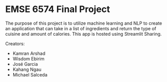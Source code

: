 # EMSE 6574 Final Project

The purpose of this project is to utilize machine learning and NLP to create an application that can take in a list of ingredients and return the type of cuisine and amount of calories. This app is hosted using Streamlit Sharing.

Creators:
* Kamran Arshad
* Wisdom Ebirim
* José Garcia
* Kahang Ngau
* Michael Salceda